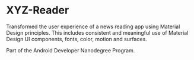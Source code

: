# XYZ-Reader
Transformed the user experience of a news reading app using Material Design principles. This includes consistent and meaningful use of Material Design UI components, fonts, color, motion and surfaces.

Part of the Android Developer Nanodegree Program.
